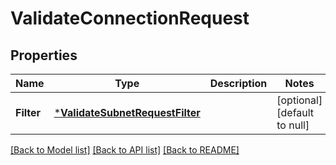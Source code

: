 # ValidateConnectionRequest

## Properties
Name | Type | Description | Notes
------------ | ------------- | ------------- | -------------
**Filter** | [***ValidateSubnetRequestFilter**](ValidateSubnetRequest_filter.md) |  | [optional] [default to null]

[[Back to Model list]](../README.md#documentation-for-models) [[Back to API list]](../README.md#documentation-for-api-endpoints) [[Back to README]](../README.md)


